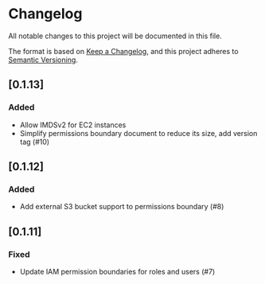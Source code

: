 # Changelog

All notable changes to this project will be documented in this file.

The format is based on [Keep a Changelog](https://keepachangelog.com/en/1.0.0/),
and this project adheres to [Semantic Versioning](https://semver.org/spec/v2.0.0.html).

## [0.1.13]

### Added
- Allow IMDSv2 for EC2 instances
- Simplify permissions boundary document to reduce its size, add version tag (#10)

## [0.1.12]

### Added
- Add external S3 bucket support to permissions boundary (#8)

## [0.1.11]

### Fixed
- Update IAM permission boundaries for roles and users (#7)


